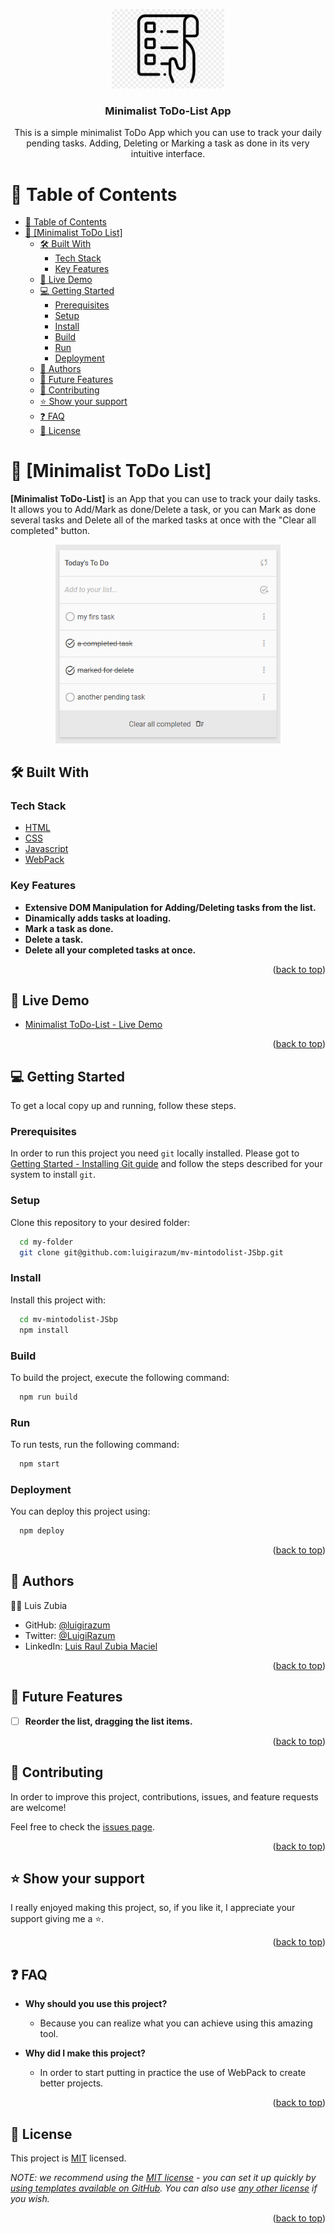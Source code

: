 <a name="readme-top"></a>

<div align="center">

  <img src="./src/imgs/todolist-logo.png" alt="logo" width="180"  height="auto" />
  <br/>

  <h3><b>Minimalist ToDo-List App</b></h3>
  <p>This is a simple minimalist ToDo App which you can use to track your daily pending tasks. Adding, Deleting or Marking a task as done in its very intuitive interface.</p>

</div>

# 📗 Table of Contents

- [📗 Table of Contents](#-table-of-contents)
- [📖 \[Minimalist ToDo List\] ](#-minimalist-todo-list-)
  - [🛠 Built With ](#-built-with-)
    - [Tech Stack ](#tech-stack-)
    - [Key Features ](#key-features-)
  - [🚀 Live Demo ](#-live-demo-)
  - [💻 Getting Started ](#-getting-started-)
    - [Prerequisites](#prerequisites)
    - [Setup](#setup)
    - [Install](#install)
    - [Build](#build)
    - [Run](#run)
    - [Deployment](#deployment)
  - [👥 Authors ](#-authors-)
  - [🔭 Future Features ](#-future-features-)
  - [🤝 Contributing ](#-contributing-)
  - [⭐️ Show your support ](#️-show-your-support-)
  - [❓ FAQ ](#-faq-)
  - [📝 License ](#-license-)

# 📖 [Minimalist ToDo List] <a name="about-project"></a>

**[Minimalist ToDo-List]** is an App that you can use to track your daily tasks. It allows you to Add/Mark as done/Delete a task, or you can Mark as done several tasks and Delete all of the marked tasks at once with the "Clear all completed" button.
<div align="center">

  <img src="./src/imgs/todolist-screenshoot.png" alt="Screenshoot" width="360"  height="auto" />
  <br/>

</div>

## 🛠 Built With <a name="built-with"></a>

### Tech Stack <a name="tech-stack"></a>

  <ul>
    <li><a href="https://developer.mozilla.org/en-US/docs/Web/HTML">HTML</a></li>
    <li><a href="https://developer.mozilla.org/en-US/docs/Web/CSS">CSS</a></li>
    <li><a href="https://developer.mozilla.org/en-US/docs/Web/JavaScript">Javascript</a></li>
    <li><a href="https://webpack.js.org/">WebPack</a></li>
  </ul>


### Key Features <a name="key-features"></a>

- **Extensive DOM Manipulation for Adding/Deleting tasks from the list.**
- **Dinamically adds tasks at loading.**
- **Mark a task as done.**
- **Delete a task.**
- **Delete all your completed tasks at once.**

<p align="right">(<a href="#readme-top">back to top</a>)</p>


## 🚀 Live Demo <a name="live-demo"></a>

- <a href="https://luigirazum.github.io/mv-mintodolist/" target=_blank>Minimalist ToDo-List - Live Demo</a>


<p align="right">(<a href="#readme-top">back to top</a>)</p>


## 💻 Getting Started <a name="getting-started"></a>

To get a local copy up and running, follow these steps.

### Prerequisites

In order to run this project you need `git` locally installed. Please got to [Getting Started - Installing Git guide](https://git-scm.com/book/en/v2/Getting-Started-Installing-Git) and follow the steps described for your system to install `git`.

### Setup

Clone this repository to your desired folder:
```sh
  cd my-folder
  git clone git@github.com:luigirazum/mv-mintodolist-JSbp.git
```

### Install

Install this project with:
```sh
  cd mv-mintodolist-JSbp
  npm install
```

### Build

To build the project, execute the following command:
```sh
  npm run build  
```

### Run

To run tests, run the following command:
```sh
  npm start
```

### Deployment

You can deploy this project using:
```sh
  npm deploy
```

<p align="right">(<a href="#readme-top">back to top</a>)</p>


## 👥 Authors <a name="authors"></a>

👨‍💻 Luis Zubia

- GitHub: [@luigirazum](https://github.com/luigirazum)
- Twitter: [@LuigiRazum](https://twitter.com/LuigiRazum)
- LinkedIn: [Luis Raul Zubia Maciel](https://linkedin.com/in/luiszubia)


<p align="right">(<a href="#readme-top">back to top</a>)</p>


## 🔭 Future Features <a name="future-features"></a>

- [ ] **Reorder the list, dragging the list items.**

<p align="right">(<a href="#readme-top">back to top</a>)</p>


## 🤝 Contributing <a name="contributing"></a>

In order to improve this project, contributions, issues, and feature requests are welcome!

Feel free to check the [issues page](../../issues/).


<p align="right">(<a href="#readme-top">back to top</a>)</p>


## ⭐️ Show your support <a name="support"></a>

I really enjoyed making this project, so, if you like it, I appreciate your support giving me a ⭐.


<p align="right">(<a href="#readme-top">back to top</a>)</p>


## ❓ FAQ <a name="faq"></a>

- **Why should you use this project?**

  - Because you can realize what you can achieve using this amazing tool.

- **Why did I make this project?**

  - In order to start putting in practice the use of WebPack to create better projects.


<p align="right">(<a href="#readme-top">back to top</a>)</p>


## 📝 License <a name="license"></a>

This project is [MIT](./LICENSE) licensed.

_NOTE: we recommend using the [MIT license](https://choosealicense.com/licenses/mit/) - you can set it up quickly by [using templates available on GitHub](https://docs.github.com/en/communities/setting-up-your-project-for-healthy-contributions/adding-a-license-to-a-repository). You can also use [any other license](https://choosealicense.com/licenses/) if you wish._

<p align="right">(<a href="#readme-top">back to top</a>)</p>
